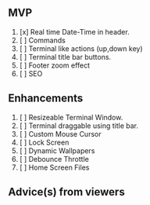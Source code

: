 ## MVP

1. [x] Real time Date-Time in header.
2. [ ] Commands
3. [ ] Terminal like actions (up,down key)
4. [ ] Terminal title bar buttons.
5. [ ] Footer zoom effect
6. [ ] SEO

## Enhancements

1. [ ] Resizeable Terminal Window.
2. [ ] Terminal draggable using title bar.
3. [ ] Custom Mouse Cursor
4. [ ] Lock Screen
5. [ ] Dynamic Wallpapers
6. [ ] Debounce Throttle
7. [ ] Home Screen Files

## Advice(s) from viewers
